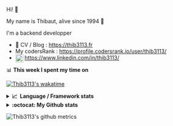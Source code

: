 Hi! 👋

My name is Thibaut, alive since 1994 🍷

I'm a backend developper

-   📝 CV / Blog : https://thib3113.fr
-   My codersRank : https://profile.codersrank.io/user/thib3113/
-   <a href="https://www.linkedin.com/in/thib3113/"><img align="left" alt="Thib3113's Linkedin" width="21px" src="https://img.icons8.com/color/48/linkedin.png" /></a> https://www.linkedin.com/in/thib3113/

📊 **This week I spent my time on**

[![Thib3113's wakatime](https://github-readme-stats.vercel.app/api/wakatime?username=thib3113&layout=default&theme=dracula&langs_count=6&hide_title=true&hide_border=true)](https://wakatime.com/@thib3113)

<details>
  <summary><b>📈&nbsp;&nbsp;Language&nbsp;/&nbsp;Framework stats</b></summary>
  <br/>  
  <a href='https://profile.codersrank.io/user/thib3113/'>
  <img src='http://cr-skills-chart-widget.azurewebsites.net/api/api?username=thib3113&padding=30&skills=php,batchfile,javascript,less,mysql,reactjs,scss,shell,typescript,vue'>
  </a>
</details>

<details>
  <summary><b>:octocat: My Github stats</b></summary>
  <br/>  
  
  <img src="https://github-readme-stats.vercel.app/api?username=thib3113&theme=dracula&show_icons=true&" alt="Thib3113's GitHub stats" />

<!--START_SECTION:activity-->

1. 🚀 Published release [v0.1.8](https://github.com/spailybot/moleculer-auto-openapi/releases/tag/v0.1.8) in [spailybot/moleculer-auto-openapi](https://github.com/spailybot/moleculer-auto-openapi)
2. 🚀 Published release [v0.1.7](https://github.com/spailybot/moleculer-auto-openapi/releases/tag/v0.1.7) in [spailybot/moleculer-auto-openapi](https://github.com/spailybot/moleculer-auto-openapi)
3. 🚀 Published release [v0.1.6](https://github.com/spailybot/moleculer-auto-openapi/releases/tag/v0.1.6) in [spailybot/moleculer-auto-openapi](https://github.com/spailybot/moleculer-auto-openapi)
4. 🎉 Merged PR [#1](https://github.com/spailybot/moleculer-auto-openapi/pull/1) in [spailybot/moleculer-auto-openapi](https://github.com/spailybot/moleculer-auto-openapi)
5. 💪 Opened PR [#1](https://github.com/spailybot/moleculer-auto-openapi/pull/1) in [spailybot/moleculer-auto-openapi](https://github.com/spailybot/moleculer-auto-openapi)
 <!--END_SECTION:activity-->

</details>

![Thib3113's github metrics](https://gist.githubusercontent.com/thib3113/83a96e16f8bca103f1b0e376186c66ec/raw/github-metrics.svg)
